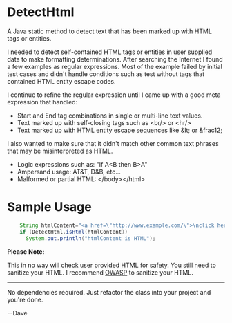 DetectHtml
==========

A Java static method to detect text that has been marked up with HTML tags
or entities.

I needed to detect self-contained HTML tags or entities in user supplied data
to make formatting determinations.  After searching the Internet I found a
few examples as regular expressions.  Most of the example failed by initial
test cases and didn't handle conditions such as test without tags that
contained HTML entity escape codes.

I continue to refine the regular expression until I came up with a good meta
expression that handled:

- Start and End tag combinations in single or multi-line text values.
- Text marked up with self-closing tags such as &lt;br/&gt; or &lt;hr/&gt;
- Text marked up with HTML entity escape sequences like &amp;lt; or &amp;frac12;

I also wanted to make sure that it didn't match other common text phrases
that may be misinterpreted as HTML.

- Logic expressions such as:  "If A&lt;B then B&gt;A"
- Ampersand usage:  AT&amp;T,  D&amp;B, etc...
- Malformed or partial HTML: &lt;/body&gt;&lt;/html&gt;

# Sample Usage

```java
    String htmlContent="<a href=\"http://www.example.com/\">\nclick here\n</a>";
    if (DetectHtml.isHtml(htmlContent))
      System.out.println("htmlContent is HTML");
```

**Please Note:**

This in no way will check user provided HTML for safety.  You still need to
sanitize your HTML.
I recommend [OWASP](https://www.owasp.org/index.php/Main_Page)
to sanitize your HTML.

<hr/>


No dependencies required.  Just refactor the class into your project and
you're done.



--Dave


